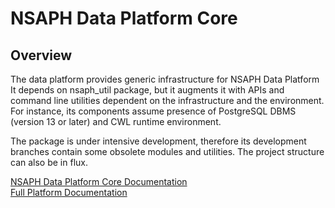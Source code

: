 # NSAPH Data Platform Core

## Overview
The data platform provides generic infrastructure for NSAPH Data Platform
It depends on nsaph_util package, but it augments it
with APIs and command line utilities dependent on the infrastructure 
and the environment. For instance, its components assume presence of PostgreSQL
DBMS (version 13 or later) and CWL runtime environment.

The package is under intensive development, therefore its 
development branches contain some obsolete modules and utilities.
The project structure can also be in flux.

[NSAPH Data Platform Core Documentation](https://nsaph-data-platform.github.io/nsaph-platform-docs/common/core-platform/)                                
[Full Platform Documentation](https://nsaph-data-platform.github.io/nsaph-platform-docs/home.html)

